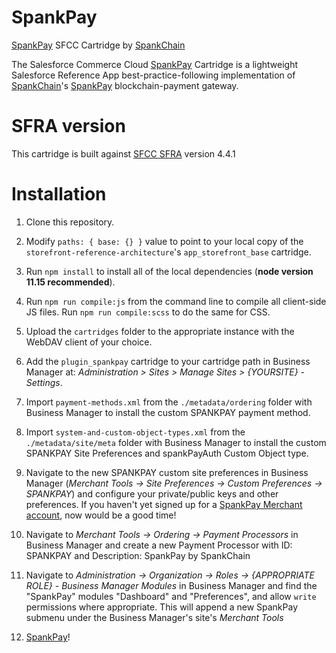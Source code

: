 # SpankPay

[SpankPay](https://spankpay.com) SFCC Cartridge by [SpankChain](https://www.spankchain.com)

The Salesforce Commerce Cloud [SpankPay](https://spankpay.com) Cartridge is a lightweight Salesforce Reference App best-practice-following implementation of [SpankChain](https://www.spankchain.com)'s [SpankPay](https://spankpay.com) blockchain-payment gateway.

# SFRA version

This cartridge is built against [SFCC SFRA](https://github.com/SalesforceCommerceCloud/storefront-reference-architecture) version 4.4.1

# Installation

1. Clone this repository.

2. Modify `paths: { base: {} }` value to point to your local copy of the `storefront-reference-architecture`'s `app_storefront_base` cartridge.

3. Run `npm install` to install all of the local dependencies (**node version 11.15 recommended**).

4. Run `npm run compile:js` from the command line to compile all client-side JS files. Run `npm run compile:scss` to do the same for CSS.

5. Upload the `cartridges` folder to the appropriate instance with the WebDAV client of your choice.

6. Add the `plugin_spankpay` cartridge to your cartridge path in Business Manager at: _Administration >  Sites >  Manage Sites > {YOURSITE} - Settings_.

7. Import `payment-methods.xml` from the `./metadata/ordering` folder with Business Manager to install the custom SPANKPAY payment method.

8. Import `system-and-custom-object-types.xml` from the `./metadata/site/meta` folder with Business Manager to install the custom SPANKPAY Site Preferences and spankPayAuth Custom Object type.

9. Navigate to the new SPANKPAY custom site preferences in Business Manager (_Merchant Tools -> Site Preferences -> Custom Preferences -> SPANKPAY_) and configure your private/public keys and other preferences. If you haven't yet signed up for a [SpankPay Merchant account](https://spankpay.com), now would be a good time!

10. Navigate to _Merchant Tools -> Ordering -> Payment Processors_ in Business Manager and create a new Payment Processor with ID: SPANKPAY and Description: SpankPay by SpankChain

11. Navigate to _Administration -> Organization -> Roles -> {APPROPRIATE ROLE} - Business Manager Modules_ in Business Manager and find the "SpankPay" modules "Dashboard" and "Preferences", and allow `write` permissions where appropriate. This will append a new SpankPay submenu under the Business Manager's site's _Merchant Tools_

12. [SpankPay](https://spankpay.com)!
